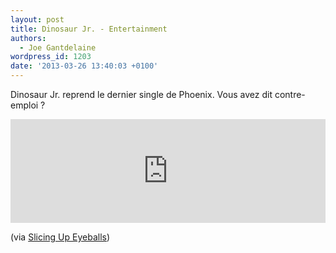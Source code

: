 ```yaml
---
layout: post
title: Dinosaur Jr. - Entertainment
authors:
  - Joe Gantdelaine
wordpress_id: 1203
date: '2013-03-26 13:40:03 +0100'
---
```

Dinosaur Jr. reprend le dernier single de Phoenix. Vous avez dit contre-emploi ?

<iframe width="100%" height="166" scrolling="no" frameborder="no" src="https://w.soundcloud.com/player/?url=http%3A%2F%2Fapi.soundcloud.com%2Ftracks%2F83226180"></iframe>

(via [Slicing Up Eyeballs](http://www.slicingupeyeballs.com/2013/03/19/dinosaur-jr-phoenix-entertainment-cover/))
